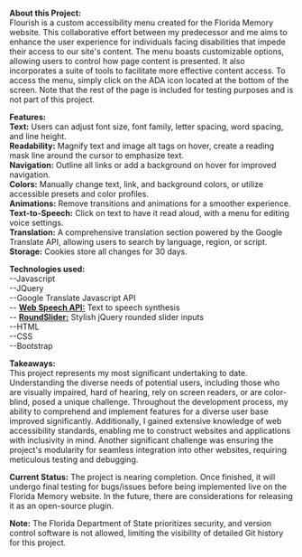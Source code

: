 <b>About this Project:</b><br/>
Flourish is a custom accessibility menu created for the Florida Memory website. This collaborative effort between my predecessor and me aims to enhance the user experience for individuals facing disabilities that impede their access to our site's content. The menu boasts customizable options, allowing users to control how page content is presented. It also incorporates a suite of tools to facilitate more effective content access. To access the menu, simply click on the ADA icon located at the bottom of the screen. Note that the rest of the page is included for testing purposes and is not part of this project.

<b>Features:</b><br/>
<b>Text:</b> Users can adjust font size, font family, letter spacing, word spacing, and line height.<br/>
<b>Readability:</b> Magnify text and image alt tags on hover, create a reading mask line around the cursor to emphasize text.<br/>
<b>Navigation:</b> Outline all links or add a background on hover for improved navigation.<br/>
<b>Colors:</b> Manually change text, link, and background colors, or utilize accessible presets and color profiles.<br/>
<b>Animations:</b> Remove transitions and animations for a smoother experience.<br/>
<b>Text-to-Speech:</b> Click on text to have it read aloud, with a menu for editing voice settings.<br/>
<b>Translation:</b> A comprehensive translation section powered by the Google Translate API, allowing users to search by language, region, or script.<br/>
<b>Storage:</b> Cookies store all changes for 30 days.<br/>

<b>Technologies used:</b><br/> 
--Javascript<br/>
--JQuery<br/>
--Google Translate Javascript API<br/>
-- <b><a href="https://developer.mozilla.org/en-US/docs/Web/API/Web_Speech_API">Web Speech API:</a></b> Text to speech synthesis<br/>
-- <b><a href="https://github.com/soundar24/roundSlider">RoundSlider:</a></b> Stylish jQuery rounded slider inputs<br/>
--HTML<br/>
--CSS<br/>
--Bootstrap<br/>

<b>Takeaways:</b><br/>
This project represents my most significant undertaking to date. Understanding the diverse needs of potential users, including those who are visually impaired, hard of hearing, rely on screen readers, or are color-blind, posed a unique challenge. Throughout the development process, my ability to comprehend and implement features for a diverse user base improved significantly. Additionally, I gained extensive knowledge of web accessibility standards, enabling me to construct websites and applications with inclusivity in mind. Another significant challenge was ensuring the project's modularity for seamless integration into other websites, requiring meticulous testing and debugging.

<b>Current Status:</b>
The project is nearing completion. Once finished, it will undergo final testing for bugs/issues before being implemented live on the Florida Memory website. In the future, there are considerations for releasing it as an open-source plugin.

<b>Note:</b>
The Florida Department of State prioritizes security, and version control software is not allowed, limiting the visibility of detailed Git history for this project.

